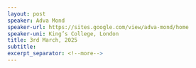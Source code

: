 ```yaml
---
layout: post
speaker: Adva Mond
speaker-url: https://sites.google.com/view/adva-mond/home
speaker-uni: King’s College, London
title: 3rd March, 2025
subtitle:
excerpt_separator: <!--more-->
---
```


<!--more-->
